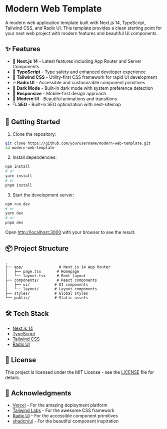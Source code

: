 # Modern Web Template

A modern web application template built with Next.js 14, TypeScript, Tailwind CSS, and Radix UI. This template provides a clean starting point for your next web project with modern features and beautiful UI components.

## ✨ Features

- 🚀 **Next.js 14** - Latest features including App Router and Server Components
- 💎 **TypeScript** - Type safety and enhanced developer experience
- 🎨 **Tailwind CSS** - Utility-first CSS framework for rapid UI development
- 🔥 **Radix UI** - Accessible and customizable component primitives
- 🌙 **Dark Mode** - Built-in dark mode with system preference detection
- 📱 **Responsive** - Mobile-first design approach
- 🎨 **Modern UI** - Beautiful animations and transitions
- 🔍 **SEO** - Built-in SEO optimization with next-sitemap

## 🚀 Getting Started

1. Clone the repository:
```bash
git clone https://github.com/yourusername/modern-web-template.git
cd modern-web-template
```

2. Install dependencies:
```bash
npm install
# or
yarn install
# or
pnpm install
```

3. Start the development server:
```bash
npm run dev
# or
yarn dev
# or
pnpm dev
```

Open [http://localhost:3000](http://localhost:3000) with your browser to see the result.

## 📦 Project Structure

```
.
├── app/                # Next.js 14 App Router
│   ├── page.tsx       # Homepage
│   └── layout.tsx     # Root layout
├── components/        # React components
│   ├── ui/           # UI components
│   └── layout/       # Layout components
├── styles/           # Global styles
└── public/           # Static assets
```

## 🛠️ Tech Stack

- [Next.js 14](https://nextjs.org/)
- [TypeScript](https://www.typescriptlang.org/)
- [Tailwind CSS](https://tailwindcss.com/)
- [Radix UI](https://www.radix-ui.com/)

## 📄 License

This project is licensed under the MIT License - see the [LICENSE](LICENSE) file for details.

## 🙏 Acknowledgments

- [Vercel](https://vercel.com) - For the amazing deployment platform
- [Tailwind Labs](https://tailwindcss.com) - For the awesome CSS framework
- [Radix UI](https://www.radix-ui.com) - For the accessible component primitives
- [shadcn/ui](https://ui.shadcn.com) - For the beautiful component inspiration 